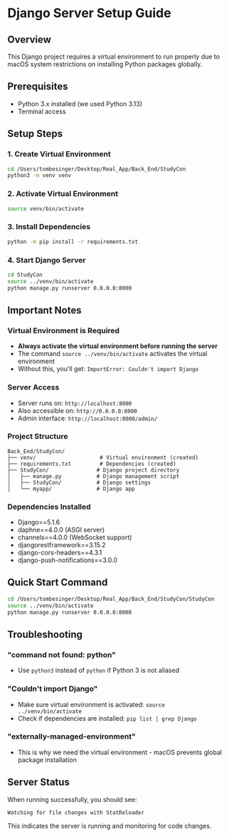 # Django Server Setup Guide

## Overview
This Django project requires a virtual environment to run properly due to macOS system restrictions on installing Python packages globally.

## Prerequisites
- Python 3.x installed (we used Python 3.13)
- Terminal access

## Setup Steps

### 1. Create Virtual Environment
```bash
cd /Users/tombesinger/Desktop/Real_App/Back_End/StudyCon
python3 -m venv venv
```

### 2. Activate Virtual Environment
```bash
source venv/bin/activate
```

### 3. Install Dependencies
```bash
python -m pip install -r requirements.txt
```

### 4. Start Django Server
```bash
cd StudyCon
source ../venv/bin/activate
python manage.py runserver 0.0.0.0:8000
```

## Important Notes

### Virtual Environment is Required
- **Always activate the virtual environment before running the server**
- The command `source ../venv/bin/activate` activates the virtual environment
- Without this, you'll get: `ImportError: Couldn't import Django`

### Server Access
- Server runs on: `http://localhost:8000`
- Also accessible on: `http://0.0.0.0:8000`
- Admin interface: `http://localhost:8000/admin/`

### Project Structure
```
Back_End/StudyCon/
├── venv/                    # Virtual environment (created)
├── requirements.txt         # Dependencies (created)
├── StudyCon/               # Django project directory
│   ├── manage.py           # Django management script
│   ├── StudyCon/           # Django settings
│   └── myapp/              # Django app
```

### Dependencies Installed
- Django==5.1.6
- daphne==4.0.0 (ASGI server)
- channels==4.0.0 (WebSocket support)
- djangorestframework==3.15.2
- django-cors-headers==4.3.1
- django-push-notifications==3.0.0

## Quick Start Command
```bash
cd /Users/tombesinger/Desktop/Real_App/Back_End/StudyCon/StudyCon
source ../venv/bin/activate
python manage.py runserver 0.0.0.0:8000
```

## Troubleshooting

### "command not found: python"
- Use `python3` instead of `python` if Python 3 is not aliased

### "Couldn't import Django"
- Make sure virtual environment is activated: `source ../venv/bin/activate`
- Check if dependencies are installed: `pip list | grep Django`

### "externally-managed-environment"
- This is why we need the virtual environment - macOS prevents global package installation

## Server Status
When running successfully, you should see:
```
Watching for file changes with StatReloader
```

This indicates the server is running and monitoring for code changes.
